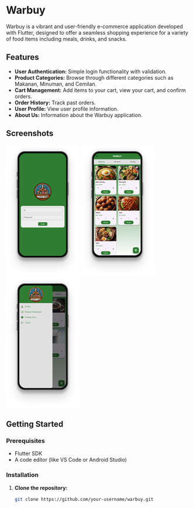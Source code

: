 # Warbuy

Warbuy is a vibrant and user-friendly e-commerce application developed with Flutter, designed to offer a seamless shopping experience for a variety of food items including meals, drinks, and snacks.

## Features

- **User Authentication:** Simple login functionality with validation.
- **Product Categories:** Browse through different categories such as Makanan, Minuman, and Cemilan.
- **Cart Management:** Add items to your cart, view your cart, and confirm orders.
- **Order History:** Track past orders.
- **User Profile:** View user profile information.
- **About Us:** Information about the Warbuy application.

## Screenshots

<img src="screenshots/a.jpg" width="200"/> <img src="screenshots/b.jpg" width="200"/> <img src="screenshots/c.jpg" width="200"/> 

## Getting Started

### Prerequisites

- Flutter SDK
- A code editor (like VS Code or Android Studio)

### Installation

1. **Clone the repository:**
   ```bash
   git clone https://github.com/your-username/warbuy.git
